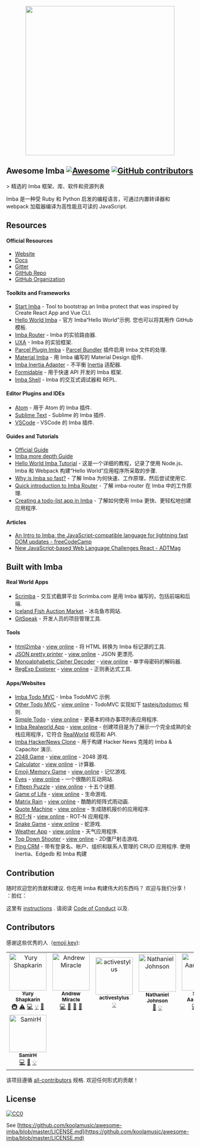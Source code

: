 <div class="github-widget" data-repo="koolamusic/awesome-imba"></div>

<p align="center">
	<a href="http://imba.io" align="center" target="_blank">
		<img width="400" src="https://raw.githubusercontent.com/koolamusic/awesome-imba/master/./logo/imba-awesome-logo.min.svg?sanitize=true">
	</a>
</p>


## Awesome Imba [![Awesome](https://cdn.rawgit.com/sindresorhus/awesome/d7305f38d29fed78fa85652e3a63e154dd8e8829/media/badge.svg)](https://github.com/sindresorhus/awesome) [![GitHub contributors](https://img.shields.io/github/contributors/koolamusic/awesome-imba)](#contributors)

&gt; 精选的 Imba 框架、库、软件和资源列表

Imba 是一种受 Ruby 和 Python 启发的编程语言，可通过内置转译器和 webpack 加载器编译为高性能且可读的 JavaScript.





## Resources

#### Official Resources

- [Website](https://imba.io)
- [Docs](https://imba.io/docs)
- [Gitter](https://gitter.im/somebee/imba)
- [GitHub Repo](https://github.com/imba/imba)
- [GitHub Organization](https://github.com/imba)


#### Toolkits and Frameworks

- [Start Imba](https://github.com/athif23/start-imba) - Tool to bootstrap an Imba protect that was inspired by Create React App and Vue CLI.
- [Hello World Imba](https://github.com/imba/hello-world-imba)  - 官方 Imba“Hello World”示例. 您也可以将其用作 GitHub 模板.
- [Imba Router](https://github.com/somebee/imba-router) - Imba 的实验路由器.
- [UXA](https://github.com/somebee/uxa) - Imba 的实验框架.
- [Parcel Plugin Imba](https://github.com/imba/parcel-plugin-imba) - [Parcel Bundler](https://parceljs.org/) 插件启用 
Imba 文件的处理.
- [Material Imba](https://github.com/nathanjohnson320/material-imba) - 用 Imba 编写的 Material Design 组件.
- [Imba Inertia Adapter](https://github.com/haikyuu/imba-inertia-adapter) - 不平衡 [Inertia](https://inertiajs.com) 适配器.
- [Formidable](https://www.formidablejs.org/) - 用于快速 API 开发的 Imba 框架.
- [Imba Shell](https://github.com/donaldp/imba-shell) - Imba 的交互式调试器和 REPL.

#### Editor Plugins and IDEs

- [Atom](http://github.com/somebee/language-imba) - 用于 Atom 的 Imba 插件.
- [Sublime Text](http://github.com/somebee/sublime-imba) - Sublime 的 Imba 插件.
- [VSCode](http://github.com/somebee/vscode-imba) - VSCode 的 Imba 插件.


#### Guides and Tutorials

- [Official Guide](https://imba.io/guides)
- [Imba more depth Guide](https://imba.github.io/imba-guide/)
- [Hello World Imba Tutorial](https://github.com/jiggneshhgohel/hello-world-imba-tutorial) - 这是一个详细的教程，记录了使用 Node.js、Imba 和 Webpack 构建“Hello World”应用程序所采取的步骤.
- [Why is Imba so fast?](https://scrimba.com/p/pJkZsB/c6B9rAM) - 了解 Imba 为何快速、工作原理，然后尝试使用它.
- [Quick introduction to Imba Router](https://scrimba.com/playlist/pMvYcg) - 了解 imba-router 在 Imba 中的工作原理.
- [Creating a todo-list app in Imba](https://scrimba.com/p/pDzDSZ/cRvRMSB) - 了解如何使用 Imba 更快、更轻松地创建应用程序.


#### Articles

- [An Intro to Imba: the JavaScript-compatible language for lightning fast DOM updates - freeCodeCamp](https://medium.freecodecamp.org/introduction-to-imba-the-alternative-to-javascript-e2aa1e3d1769)
- [New JavaScript-based Web Language Challenges React - ADTMag](https://adtmag.com/articles/2016/01/14/imba-web-language.aspx)


## Built with Imba

#### Real World Apps

- [Scrimba](http://scrimba.com) - 交互式截屏平台 Scrimba.com 是用 Imba 编写的，包括前端和后端.
- [Iceland Fish Auction Market](https://rsf.is) - 冰岛鱼市网站.
- [GitSpeak](https://gitspeak.com) - 开发人员的项目管理工具.


#### Tools

- [html2imba](https://github.com/konsumer/html2imba) - [view online](http://konsumer.js.org/html2imba/) - 将 HTML 转换为 Imba 标记源的工具.
- [JSON pretty printer](https://github.com/taw/imba-json-beautifier) - [view online](https://taw.github.io/imba-json-beautifier) - JSON 更漂亮.
- [Monoalphabetic Cipher Decoder](https://github.com/taw/imba-monoalphabetic) - [view online](https://taw.github.io/imba-monoalphabetic) - 单字母密码的解码器.
- [RegExp Explorer](https://github.com/taw/imba-regexp-explorer) - [view online](https://taw.github.io/imba-regexp-explorer) - 正则表达式工具.


#### Apps/Websites

- [Imba Todo MVC](https://github.com/somebee/todomvc-imba) - Imba TodoMVC 示例.
- [Other Todo MVC](https://github.com/shapkarin/imba-todo) - [view online](https://shapkarin.github.io/imba-todo/) - TodoMVC 实现如下 [tastejs/todomvc](https://github.com/tastejs/todomvc) 规则.
- [Simple Todo](https://github.com/taw/imba-todo-list) - [view online](https://taw.github.io/imba-todo-list) - 更基本的待办事项列表应用程序.
- [Imba Realworld App](https://github.com/cartonalexandre/imba-realworld-example-app) - [view online](https://imba-realworld-example-app.netlify.com/) - 创建项目是为了展示一个完全成熟的全栈应用程序，它符合 [RealWorld](https://github.com/gothinkster/realworld) 规范和 API.
- [Imba HackerNews Clone](https://github.com/SamirHodzic/imba-capacitor-hn) - 用于构建 Hacker News 克隆的 Imba &amp; Capacitor 演示.
- [2048 Game](https://github.com/taw/imba-2048) - [view online](https://taw.github.io/imba-2048) - 2048 游戏.
- [Calculator](https://github.com/taw/imba-calculator) - [view online](https://taw.github.io/imba-calculator)  - 计算器.
- [Emoji Memory Game](https://github.com/taw/imba-emoji-memory) - [view online](https://taw.github.io/imba-emoji-memory) - 记忆游戏.
- [Eyes](https://github.com/taw/imba-eyes) - [view online](https://taw.github.io/imba-eyes) - 一个很酷的互动网站.
- [Fifteen Puzzle](https://github.com/taw/imba-fifteen) - [view online](https://taw.github.io/imba-fifteen) - 十五个谜题.
- [Game of Life](https://github.com/taw/imba-game-of-life) - [view online](https://taw.github.io/imba-game-of-life) - 生命游戏.
- [Matrix Rain](https://github.com/taw/imba-matrix-rain) - [view online](https://taw.github.io/imba-matrix-rain) - 酷酷的矩阵式雨动画.
- [Quote Machine](https://github.com/taw/imba-quote-machine) - [view online](https://taw.github.io/imba-quote-machine) - 生成随机报价的应用程序.
- [ROT-N](https://github.com/taw/imba-rotn) - [view online](https://taw.github.io/imba-rotn) - ROT-N 应用程序.
- [Snake Game](https://github.com/taw/imba-snake) - [view online](https://taw.github.io/imba-snake) - 蛇游戏.
- [Weather App](https://github.com/taw/imba-weather) - [view online](https://taw.github.io/imba-weather) - 天气应用程序.
- [Top Down Shooter](https://github.com/CassianoSF/imba-top-down-shooter) - [view online](https://cassianosf.github.io/imba-top-down-shooter/dist/index.html) - 2D僵尸射击游戏.
- [Ping CRM](https://github.com/haikyuu/perfect-stack)  - 带有登录名、帐户、组织和联系人管理的 CRUD 应用程序. 使用 Inertia、Edgedb 和 Imba 构建


## Contribution
随时欢迎您的贡献和建议. 你在用 Imba 构建伟大的东西吗？ 欢迎与我们分享！  ：脸红：

这里有 [instructions](https://github.com/koolamusic/awesome-imba/blob/master/./CONTRIBUTING.md) . 请阅读 [Code of Conduct](https://github.com/koolamusic/awesome-imba/blob/master/.github/CODE_OF_CONDUCT.md) 以及.


## Contributors

感谢这些优秀的人（[emoji key](https://allcontributors.org/docs/en/emoji-key)):

<!-- ALL-CONTRIBUTORS-LIST:START - Do not remove or modify this section -->
<!-- prettier-ignore -->
<table>
  <tr>
    <td align="center"><a href="http://shapkarin.me"><img src="https://avatars1.githubusercontent.com/u/1463086?v=4" width="100px;" alt="Yury Shapkarin"/><br /><sub><b>Yury Shapkarin</b></sub></a><br /><a href="#infra-shapkarin" title="Infrastructure (Hosting, Build-Tools, etc)">🚇</a> <a href="https://raw.githubusercontent.com/koolamusic/awesome-imba/commits?author=shapkarin" title="Tests">⚠️</a> <a href="https://raw.githubusercontent.com/koolamusic/awesome-imba/commits?author=shapkarin" title="Code">💻</a> <a href="#example-shapkarin" title="Examples">💡</a> <a href="https://raw.githubusercontent.com/koolamusic/awesome-imba/commits?author=shapkarin" title="Documentation">📖</a></td>
    <td align="center"><a href="http://bit.ly/2EnR6Gf"><img src="https://avatars3.githubusercontent.com/u/8960757?v=4" width="100px;" alt="Andrew Miracle"/><br /><sub><b>Andrew Miracle</b></sub></a><br /><a href="https://raw.githubusercontent.com/koolamusic/awesome-imba/commits?author=koolamusic" title="Code">💻</a> <a href="https://raw.githubusercontent.com/koolamusic/awesome-imba/commits?author=koolamusic" title="Documentation">📖</a> <a href="#review-koolamusic" title="Reviewed Pull Requests">👀</a> <a href="#tool-koolamusic" title="Tools">🔧</a></td>
    <td align="center"><a href="https://raw.githubusercontent.com/activestylus"><img src="https://avatars0.githubusercontent.com/u/285?v=4" width="100px;" alt="activestylus"/><br /><sub><b>activestylus</b></sub></a><br /><a href="#example-activestylus" title="Examples">💡</a></td>
    <td align="center"><a href="https://b1001.herokuapp.com/"><img src="https://avatars3.githubusercontent.com/u/1680341?v=4" width="100px;" alt="Nathaniel Johnson"/><br /><sub><b>Nathaniel Johnson</b></sub></a><br /><a href="https://raw.githubusercontent.com/koolamusic/awesome-imba/commits?author=nathanjohnson320" title="Documentation">📖</a> <a href="#example-nathanjohnson320" title="Examples">💡</a></td>
    <td align="center"><a href="http://imba.io"><img src="https://avatars2.githubusercontent.com/u/8467?v=4" width="100px;" alt="Sindre Aarsaether"/><br /><sub><b>Sindre Aarsaether</b></sub></a><br /><a href="https://raw.githubusercontent.com/koolamusic/awesome-imba/commits?author=somebee" title="Code">💻</a> <a href="https://raw.githubusercontent.com/koolamusic/awesome-imba/commits?author=somebee" title="Documentation">📖</a> <a href="#example-somebee" title="Examples">💡</a></td>
    <td align="center"><a href="https://keybase.io/konsumer"><img src="https://avatars1.githubusercontent.com/u/83857?v=4" width="100px;" alt="David Konsumer"/><br /><sub><b>David Konsumer</b></sub></a><br /><a href="https://raw.githubusercontent.com/koolamusic/awesome-imba/commits?author=konsumer" title="Code">💻</a> <a href="https://raw.githubusercontent.com/koolamusic/awesome-imba/commits?author=konsumer" title="Documentation">📖</a> <a href="#example-konsumer" title="Examples">💡</a></td>
    <td align="center"><a href="https://raw.githubusercontent.com/athif23"><img src="https://avatars3.githubusercontent.com/u/15215827?v=4" width="100px;" alt="At Indo"/><br /><sub><b>At Indo</b></sub></a><br /><a href="https://raw.githubusercontent.com/koolamusic/awesome-imba/commits?author=athif23" title="Code">💻</a> <a href="https://raw.githubusercontent.com/koolamusic/awesome-imba/commits?author=athif23" title="Documentation">📖</a> <a href="#design-athif23" title="Design">🎨</a></td>
  </tr>
  <tr>
    <td align="center"><a href="https://raw.githubusercontent.com/SamirHodzic"><img src="https://avatars0.githubusercontent.com/u/10077663?v=4" width="100px;" alt="SamirH"/><br /><sub><b>SamirH</b></sub></a><br /><a href="https://raw.githubusercontent.com/koolamusic/awesome-imba/commits?author=SamirHodzic" title="Code">💻</a> <a href="https://raw.githubusercontent.com/koolamusic/awesome-imba/commits?author=SamirHodzic" title="Documentation">📖</a> <a href="#example-SamirHodzic" title="Examples">💡</a></td>
  </tr>
</table>

<!-- ALL-CONTRIBUTORS-LIST:END -->

该项目遵循 [all-contributors](https://github.com/all-contributors/all-contributors) 规格. 欢迎任何形式的贡献！


## License
[![CC0](http://mirrors.creativecommons.org/presskit/buttons/88x31/svg/cc-zero.svg)](http://creativecommons.org/publicdomain/zero/1.0/)

See [https://github.com/koolamusic/awesome-imba/blob/master/LICENSE.md](https://github.com/koolamusic/awesome-imba/blob/master/LICENSE.md)
